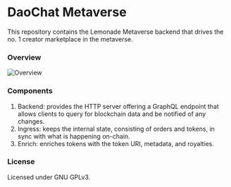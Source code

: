 # DaoChat Metaverse

This repository contains the Lemonade Metaverse backend that drives the no. 1 creator marketplace in the metaverse.

### Overview

![Overview](docs/graph.png)

### Components

1. Backend: provides the HTTP server offering a GraphQL endpoint that allows clients to query for blockchain data and be notified of any changes.
2. Ingress: keeps the internal state, consisting of orders and tokens, in sync with what is happening on-chain.
3. Enrich: enriches tokens with the token URI, metadata, and royalties.

### License

Licensed under GNU GPLv3.

